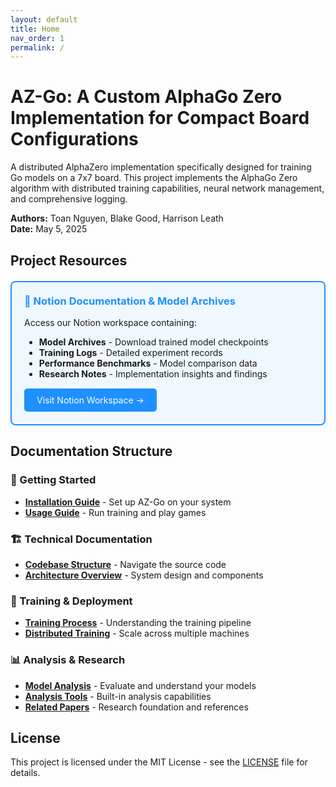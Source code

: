 ```yaml
---
layout: default
title: Home
nav_order: 1
permalink: /
---
```


# AZ-Go: A Custom AlphaGo Zero Implementation for Compact Board Configurations

A distributed AlphaZero implementation specifically designed for training Go models on a 7x7 board. This project implements the AlphaGo Zero algorithm with distributed training capabilities, neural network management, and comprehensive logging.

**Authors:** Toan Nguyen, Blake Good, Harrison Leath  
**Date:** May 5, 2025

## Project Resources

<div style="background-color: #f0f8ff; border: 2px solid #1e90ff; border-radius: 8px; padding: 20px; margin: 20px 0;">
  <h3 style="margin-top: 0; color: #1e90ff;">🔗 Notion Documentation & Model Archives</h3>
  <p style="margin-bottom: 10px;">Access our Notion workspace containing:</p>
  <ul style="margin-bottom: 15px;">
    <li><strong>Model Archives</strong> - Download trained model checkpoints</li>
    <li><strong>Training Logs</strong> - Detailed experiment records</li>
    <li><strong>Performance Benchmarks</strong> - Model comparison data</li>
    <li><strong>Research Notes</strong> - Implementation insights and findings</li>
  </ul>
  <a href="https://harrisonleath.notion.site/ML-TCU-d58eaa8cde34425fae64342f42cc8f67" target="_blank" style="background-color: #1e90ff; color: white; padding: 10px 20px; text-decoration: none; border-radius: 5px; display: inline-block;">Visit Notion Workspace →</a>
</div>

## Documentation Structure

### 📁 Getting Started
- [**Installation Guide**](installation) - Set up AZ-Go on your system
- [**Usage Guide**](usage) - Run training and play games

### 🏗️ Technical Documentation
- [**Codebase Structure**](codebase-structure) - Navigate the source code
- [**Architecture Overview**](architecture) - System design and components

### 🚀 Training & Deployment
- [**Training Process**](training) - Understanding the training pipeline
- [**Distributed Training**](distributed-training) - Scale across multiple machines

### 📊 Analysis & Research
- [**Model Analysis**](model-analysis) - Evaluate and understand your models
- [**Analysis Tools**](analysis) - Built-in analysis capabilities
- [**Related Papers**](related-papers) - Research foundation and references

## License

This project is licensed under the MIT License - see the [LICENSE](https://github.com/yourusername/AZ-Go/blob/main/LICENSE) file for details.